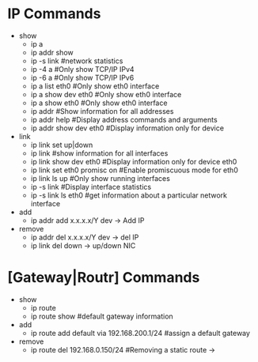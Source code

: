 # IP Commands

* show
    * ip a
    * ip addr show
    * ip -s link #network statistics
    * ip -4 a #Only show TCP/IP IPv4
    * ip -6 a #Only show TCP/IP IPv6
    * ip a list eth0 #Only show eth0 interface
    * ip a show dev eth0 #Only show eth0 interface
    * ip a show eth0 #Only show eth0 interface
    * ip addr #Show information for all addresses
    * ip addr help #Display address commands and arguments
    * ip addr show dev eth0 #Display information only for device
* link
    * ip link set <NIC> up|down
    * ip link #show information for all interfaces
    * ip link show dev eth0 #Display information only for device eth0
    * ip link set eth0 promisc on #Enable promiscuous mode for eth0
    * ip link ls up #Only show running interfaces
    * ip -s link #Display interface statistics
    * ip -s link ls eth0 #get information about a particular network interface
* add
    * ip addr add x.x.x.x/Y dev <NIC> → Add IP
* remove
    * ip addr del x.x.x.x/Y dev <NIC> → del IP
    * ip link del <nic> down → up/down NIC

# [Gateway|Routr] Commands

* show
    * ip route
    * ip route show #default gateway information
* add
    * ip route add default via 192.168.200.1/24 #assign a default gateway
* remove
    * ip route del 192.168.0.150/24 #Removing a static route
      →